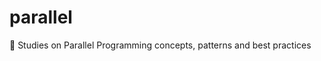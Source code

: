 # parallel
:vertical_traffic_light: Studies on Parallel Programming concepts, patterns and best practices
